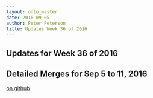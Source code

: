 ```yaml
---
layout: onto_master
date: 2016-09-05
author: Peter Peterson
title: Updates Week 36 of 2016
---
```

Updates for Week 36 of 2016
---------------------------

Detailed Merges for Sep 5 to 11, 2016
-------------------------------------
[on github](https://github.com/mantidproject/mantid/pulls?q=is%3Apr+merged%3A2016-09-06..2016-09-11)

